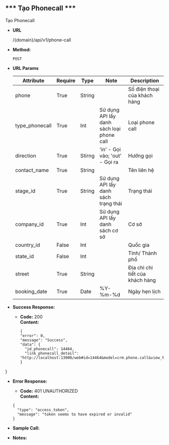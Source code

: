 
*** Tạo Phonecall ***
----
 Tạo Phonecall

* **URL**

  /{domain}/api/v1/phone-call

* **Method:**
  
  `POST`
  
*  **URL Params**

    | Attribute  | Require  | Type  | Note | Description |
    |---|---|---|---| ---|
    | phone | True  | String  | | Số điện thoại của khách hàng |
    | type_phonecall | True | Int | Sử dụng API lấy danh sách loại phone call | Loại phone call |
    | direction | True | Stirng | 'in' - Gọi vào; 'out' - Gọi ra | Hướng gọi |
    | contact_name | True | String | | Tên liên hệ |
    | stage_id | True | String | Sử dụng API lấy danh sách trạng thái | Trạng thái |
    | company_id | True | Int | Sử dụng API lấy danh sách cơ sở | Cơ sở |
    | country_id | False | Int | | Quốc gia |
    | state_id | False | Int | | Tỉnh/ Thành phố |
    | street | True | String | | Địa chỉ chi tiết của khách hàng |
    | booking_date | True | Date | %Y-%m-%d | Ngày hẹn lịch |
* **Success Response:**
  
  * **Code:** 200 <br />
    **Content:**
      ```buildoutcfg 
    {
    "error": 0,
    "message": "Success",
    "data": {
        "id_phonecall": 14464,
        "link_phonecall_detail": "http://localhost:13000/web#id=14464&model=crm.phone.call&view_type=form&action=713&menu_id=511"
    }
}
 
* **Error Response:**

     * **Code:** 401 UNAUTHORIZED <br />
    **Content:** 
    ```
    {
      "type": "access_token",
      "message": "token seems to have expired or invalid"
    }

    ```

* **Sample Call:**

* **Notes:**

